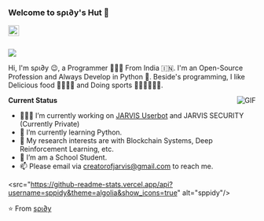 ### Welcome to ѕρι∂у's Hut 👋

<a href="creatorofjarvis@gmail.com">
  <img align="left" alt="'Gmail" width="22px" src="https://cdn.jsdelivr.net/npm/simple-icons@3.1.0/icons/gmail.svg" />
</a>

<br />
<br />

![](https://visitor-badge.glitch.me/badge?page_id=sppidy)

Hi, I'm ѕρι∂у 😉, a Programmer 👨🏻‍💻 From India 🇮🇳. I'm an Open-Source Profession and Always Develop in Python 🐍. Beside's programming, I like Delicious food 🥗🥩🌮🍣 and Doing sports 🏃⛹️‍♂️🏋🏼‍♂️.

  <img align="right" alt="GIF" src="https://media.giphy.com/media/iIqmM5tTjmpOB9mpbn/giphy.gif" />

**Current Status**

- 👨🏻‍💻 I’m currently working on [JARVIS Userbot](https://github.com/Jarvis-Works/jarvisuserbot) and JARVIS SECURITY (Currently Private)
- 🌱 I’m currently learning Python.
- 🤔 My research interests are with Blockchain Systems, Deep Reinforcement Learning, etc.
- 💼 I’m am a School Student.
- 📫 Please email via creatorofjarvis@gmail.com to reach me.

<src="https://github-readme-stats.vercel.app/api?username=sppidy&theme=algolia&show_icons=true" alt="sppidy"/>


⭐️ From [ѕρι∂у](https://github.com/sppidy)
